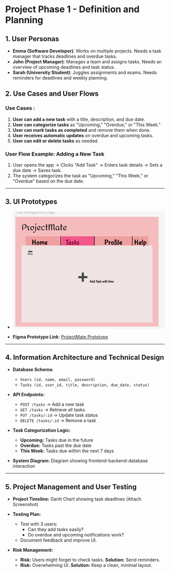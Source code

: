 # Project Phase 1 - Definition and Planning  

## 1. User Personas  

- **Emma (Software Developer)**: Works on multiple projects. Needs a task manager that tracks deadlines and overdue tasks.  
- **John (Project Manager)**: Manages a team and assigns tasks. Needs an overview of upcoming deadlines and task status.  
- **Sarah (University Student)**: Juggles assignments and exams. Needs reminders for deadlines and weekly planning.  

## 2. Use Cases and User Flows  

### Use Cases :  
1. **User can add a new task** with a title, description, and due date.  
2. **User can categorize tasks** as "Upcoming," "Overdue," or "This Week."  
3. **User can mark tasks as completed** and remove them when done.  
4. **User receives automatic updates** on overdue and upcoming tasks.  
5. **User can edit or delete tasks** as needed.  

### User Flow Example: Adding a New Task  
1. User opens the app → Clicks "Add Task" → Enters task details → Sets a due date → Saves task.  
2. The system categorizes the task as "Upcoming," "This Week," or "Overdue" based on the due date.  

---

## 3. UI Prototypes  


-  ![Task Management Screenshot](images/Task%20Management.png)

- **Figma Prototype Link**: [ProjectMate Prototype](https://www.figma.com/design/ERDFKCFwL7CNNnyoNSfmSD/Project-Mate?node-id=0-1&p=f&t=fNwJvC5JvrbB2DXa-0)  

---

## 4. Information Architecture and Technical Design  

- **Database Schema:**  
  - `Users (id, name, email, password)`  
  - `Tasks (id, user_id, title, description, due_date, status)`  

- **API Endpoints:**  
  - `POST /tasks` → Add a new task  
  - `GET /tasks` → Retrieve all tasks  
  - `PUT /tasks/:id` → Update task status  
  - `DELETE /tasks/:id` → Remove a task  

- **Task Categorization Logic:**  
  - **Upcoming:** Tasks due in the future  
  - **Overdue:** Tasks past the due date  
  - **This Week:** Tasks due within the next 7 days  

- **System Diagram:** Diagram showing frontend-backend-database interaction  

---

## 5. Project Management and User Testing  

- **Project Timeline:** Gantt Chart showing task deadlines (Attach Screenshot)  
- **Testing Plan:**  
  - Test with 3 users:  
    - Can they add tasks easily?  
    - Do overdue and upcoming notifications work?  
  - Document feedback and improve UI.  

- **Risk Management:**  
  - **Risk:** Users might forget to check tasks. **Solution:** Send reminders.  
  - **Risk:** Overwhelming UI. **Solution:** Keep a clean, minimal layout.  

